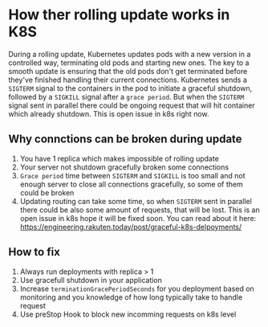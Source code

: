 # How ther rolling update works in K8S

During a rolling update, Kubernetes updates pods with a new version in a controlled way, terminating old pods and starting new ones. The key to a smooth update is ensuring that the old pods don't get terminated before they've finished handling their current connections. Kubernetes sends a `SIGTERM` signal to the containers in the pod to initiate a graceful shutdown, followed by a `SIGKILL` signal after a `grace period`.
But when the `SIGTERM` signal sent in parallel there could be ongoing request that will hit container which already shutdown. This is open issue in k8s right now.

## Why connctions can be broken during update
1. You have 1 replica which makes impossible of rolling update
2. Your server not shutdown gracefully broken some connections
3. `Grace period` time between `SIGTERM` and `SIGKILL` is too small and not enough server to close all connections gracefully, so some of them could be broken
4. Updating routing can take some time, so when `SIGTERM` sent in parallel there could be also some amount of requests, that will be lost.
This is an open issue in k8s hope it will be fixed soon. You can read about it here: https://engineering.rakuten.today/post/graceful-k8s-delpoyments/

## How to fix
1. Always run deployments with replica > 1
2. Use gracefull shutdown in your application
3. Increase `terminationGracePeriodSeconds` for you deployment based on monitoring and you knowledge of how long typically take to handle request
4. Use preStop Hook to block new incomming requests on k8s level 
